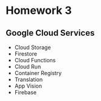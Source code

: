 # Homework 3

## Google Cloud Services
* Cloud Storage
* Firestore
* Cloud Functions
* Cloud Run
* Container Registry
* Translation
* App Vision
* Firebase
